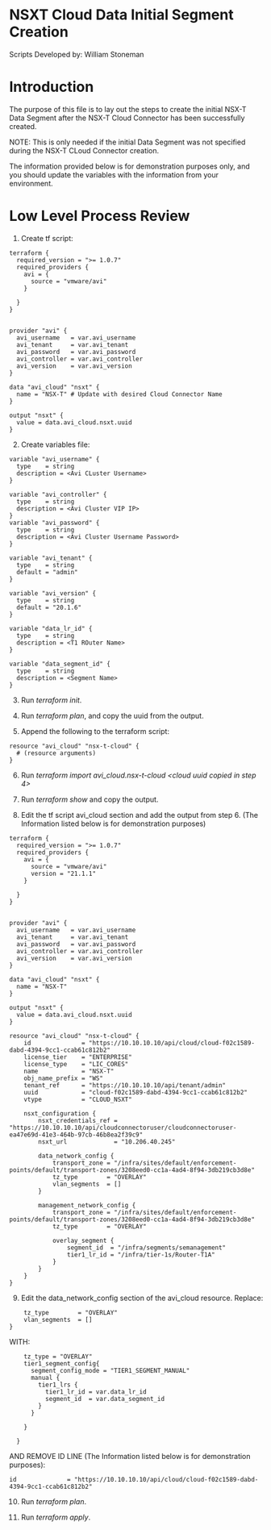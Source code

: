 # NSXT Cloud Data Initial Segment Creation

Scripts Developed by: William Stoneman</br>

# Introduction

The purpose of this file is to lay out the steps to create the initial NSX-T Data Segment after the NSX-T Cloud Connector has been successfully created. 

NOTE: This is only needed if the initial Data Segment was not specified during the NSX-T CLoud Connector creation.

The information provided below is for demonstration purposes only, and you should update the variables with the information from your environment.

# Low Level Process Review

1. Create tf script:

```hcl
terraform {
  required_version = ">= 1.0.7"
  required_providers {
	avi = {
	  source = "vmware/avi"
	}

  }
}


provider "avi" {
  avi_username   = var.avi_username
  avi_tenant     = var.avi_tenant
  avi_password   = var.avi_password
  avi_controller = var.avi_controller
  avi_version    = var.avi_version
}

data "avi_cloud" "nsxt" {
  name = "NSX-T" # Update with desired Cloud Connector Name
}

output "nsxt" {
  value = data.avi_cloud.nsxt.uuid
}
```

2. Create variables file:

```hcl
variable "avi_username" {
  type    = string
  description = <Avi CLuster Username>
}

variable "avi_controller" {
  type    = string
  description = <Avi Cluster VIP IP>
}
variable "avi_password" {
  type    = string
  description = <Avi Cluster Username Password>
}

variable "avi_tenant" {
  type    = string
  default = "admin"
}

variable "avi_version" {
  type    = string
  default = "20.1.6"
}

variable "data_lr_id" {
  type    = string
  description = <T1 ROuter Name>
}

variable "data_segment_id" {
  type    = string
  description = <Segment Name>
}

```


3. Run *terraform init*.

4. Run *terraform plan*, and copy the uuid from the output.

5. Append the following to the terraform script:

```hcl
resource "avi_cloud" "nsx-t-cloud" {
  # (resource arguments)
}
```

6. Run *terraform import avi_cloud.nsx-t-cloud <cloud uuid copied in step 4>*

7. Run *terraform show* and copy the output.

8. Edit the tf script avi_cloud section and add the output from step 6. (The Information listed below is for demonstration purposes)

```hcl
terraform {
  required_version = ">= 1.0.7"
  required_providers {
	avi = {
	  source = "vmware/avi"
	  version = "21.1.1"
	}

  }
}


provider "avi" {
  avi_username   = var.avi_username
  avi_tenant     = var.avi_tenant
  avi_password   = var.avi_password
  avi_controller = var.avi_controller
  avi_version    = var.avi_version
}

data "avi_cloud" "nsxt" {
  name = "NSX-T"
}

output "nsxt" {
  value = data.avi_cloud.nsxt.uuid
}

resource "avi_cloud" "nsx-t-cloud" {
	id              = "https://10.10.10.10/api/cloud/cloud-f02c1589-dabd-4394-9cc1-ccab61c812b2"
	license_tier    = "ENTERPRISE"
	license_type    = "LIC_CORES"
	name            = "NSX-T"
	obj_name_prefix = "WS"
	tenant_ref      = "https://10.10.10.10/api/tenant/admin"
	uuid            = "cloud-f02c1589-dabd-4394-9cc1-ccab61c812b2"
	vtype           = "CLOUD_NSXT"

	nsxt_configuration {
		nsxt_credentials_ref = "https://10.10.10.10/api/cloudconnectoruser/cloudconnectoruser-ea47e69d-41e3-464b-97cb-46b8ea2f39c9"
		nsxt_url             = "10.206.40.245"

		data_network_config {
			transport_zone = "/infra/sites/default/enforcement-points/default/transport-zones/3208eed0-cc1a-4ad4-8f94-3db219cb3d8e"
			tz_type        = "OVERLAY"
			vlan_segments  = []
		}

		management_network_config {
			transport_zone = "/infra/sites/default/enforcement-points/default/transport-zones/3208eed0-cc1a-4ad4-8f94-3db219cb3d8e"
			tz_type        = "OVERLAY"

			overlay_segment {
				segment_id  = "/infra/segments/semanagement"
				tier1_lr_id = "/infra/tier-1s/Router-T1A"
			}
		}
	}
}
```

9. Edit the data_network_config section of the avi_cloud resource. Replace:

```hcl
	tz_type        = "OVERLAY"
	vlan_segments  = []
}
```	
WITH:
```hcl
	tz_type = "OVERLAY"
	tier1_segment_config{
	  segment_config_mode = "TIER1_SEGMENT_MANUAL"
	  manual {
		tier1_lrs {
		  tier1_lr_id = var.data_lr_id
		  segment_id  = var.data_segment_id
		}
	  }

	}

  }
```

AND REMOVE ID LINE (The Information listed below is for demonstration purposes):

```hcl
id              = "https://10.10.10.10/api/cloud/cloud-f02c1589-dabd-4394-9cc1-ccab61c812b2"
```

10. Run *terraform plan*.

11. Run *terraform apply*.


